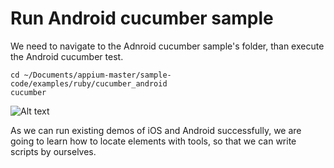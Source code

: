 # Run Android cucumber sample

We need to navigate to the Adnroid cucumber sample's folder, than execute the Android cucumber test.

<pre><code>cd ~/Documents/appium-master/sample-code/examples/ruby/cucumber_android
cucumber
</code></pre>

![Alt text](https://raw.githubusercontent.com/hy1984427/appium/master/images/cucumber_android_result.png "Android Cucumber")

As we can run existing demos of iOS and Android successfully, we are going to learn how to locate elements with tools, so that we can write scripts by ourselves.
